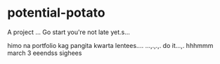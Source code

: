 # potential-potato
A project
...
Go start you're not late yet.s...

himo na portfolio kag pangita kwarta lentees....
...,.,.,.
do it...,.
 hhhmmm march 3 eeendss
 sighees
<!-- I will start today freelancing and VA help meqq

help me help me helpppp..

mashed potato
heyy

hello. s.

